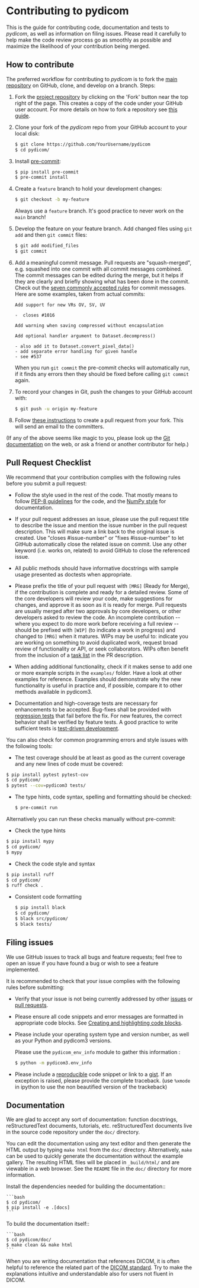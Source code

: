 
Contributing to pydicom
=======================

This is the guide for contributing code, documentation and tests to *pydicom*, as
well as information on filing issues. Please read it carefully to help make the
code review process go as smoothly as possible and maximize the likelihood of your
contribution being merged.


How to contribute
-----------------

The preferred workflow for contributing to *pydicom* is to fork the
[main repository](https://github.com/pydicom/pydicom) on
GitHub, clone, and develop on a branch. Steps:

1. Fork the [project repository](https://github.com/pydicom/pydicom)
   by clicking on the 'Fork' button near the top right of the page. This creates
   a copy of the code under your GitHub user account. For more details on
   how to fork a repository see [this guide](https://help.github.com/articles/fork-a-repo/).

2. Clone your fork of the *pydicom* repo from your GitHub account to your local disk:

   ```bash
   $ git clone https://github.com/YourUsername/pydicom
   $ cd pydicom/
   ```

3. Install [pre-commit](https://pre-commit.com):

    ```bash
    $ pip install pre-commit
    $ pre-commit install
    ```

4. Create a ``feature`` branch to hold your development changes:

   ```bash
   $ git checkout -b my-feature
   ```

   Always use a ``feature`` branch. It's good practice to never work on the ``main`` branch!

5. Develop the feature on your feature branch. Add changed files using ``git add`` and then ``git commit`` files:

   ```bash
   $ git add modified_files
   $ git commit
   ```

6. Add a meaningful commit message. Pull requests are "squash-merged", e.g.
   squashed into one commit with all commit messages combined. The commit
   messages can be edited during the merge, but it helps if they are clearly
   and briefly showing what has been done in the commit. Check out the
   [seven commonly accepted rules](https://www.theserverside.com/video/Follow-these-git-commit-message-guidelines)
   for commit messages. Here are some examples, taken from actual commits:

   ```
   Add support for new VRs OV, SV, UV

   -  closes #1016
   ```
   ```
   Add warning when saving compressed without encapsulation  
   ```
   ```
   Add optional handler argument to Dataset.decompress()

   - also add it to Dataset.convert_pixel_data()
   - add separate error handling for given handle
   - see #537
   ```

   When you run ``git commit`` the pre-commit checks will automatically run, if
   it finds any errors then they should be fixed before calling ``git commit``
   again.

7. To record your changes in Git, push the changes to your GitHub
   account with:

   ```bash
   $ git push -u origin my-feature
   ```

8. Follow [these instructions](https://help.github.com/articles/creating-a-pull-request-from-a-fork) to create a pull request from your fork. This will send an email to the committers.

(If any of the above seems like magic to you, please look up the
[Git documentation](https://git-scm.com/documentation) on the web, or ask a friend or another contributor for help.)

Pull Request Checklist
----------------------

We recommend that your contribution complies with the following rules before you
submit a pull request:

-  Follow the style used in the rest of the code. That mostly means to
   follow [PEP-8 guidelines](https://www.python.org/dev/peps/pep-0008/) for
   the code, and the [NumPy style](https://numpydoc.readthedocs.io/en/latest/format.html)
   for documentation.

-  If your pull request addresses an issue, please use the pull request title to
   describe the issue and mention the issue number in the pull request
   description. This will make sure a link back to the original issue is
   created. Use "closes #issue-number" or "fixes #issue-number" to let GitHub
   automatically close the related issue on commit. Use any other keyword
   (i.e. works on, related) to avoid GitHub to close the referenced issue.

-  All public methods should have informative docstrings with sample
   usage presented as doctests when appropriate.

-  Please prefix the title of your pull request with `[MRG]` (Ready for Merge),
   if the contribution is complete and ready for a detailed review. Some of the
   core developers will review your code, make suggestions for changes, and
   approve it as soon as it is ready for merge. Pull requests are usually merged
   after two approvals by core developers, or other developers asked to review the code.
   An incomplete contribution -- where you expect to do more work before receiving a full
   review -- should be prefixed with `[WIP]` (to indicate a work in progress) and
   changed to `[MRG]` when it matures. WIPs may be useful to: indicate you are
   working on something to avoid duplicated work, request broad review of
   functionality or API, or seek collaborators. WIPs often benefit from the
   inclusion of a
   [task list](https://github.com/blog/1375-task-lists-in-gfm-issues-pulls-comments)
   in the PR description.

-  When adding additional functionality, check if it makes sense to add one or
   more example scripts in the ``examples/`` folder. Have a look at other
   examples for reference. Examples should demonstrate why the new
   functionality is useful in practice and, if possible, compare it
   to other methods available in pydicom3.

-  Documentation and high-coverage tests are necessary for enhancements to be
   accepted. Bug-fixes shall be provided with
   [regression tests](https://en.wikipedia.org/wiki/regression_testing) that
   fail before the fix. For new features, the correct behavior shall be
   verified by feature tests. A good practice to write sufficient tests is
   [test-driven development](https://en.wikipedia.org/wiki/Test-driven_development).

You can also check for common programming errors and style issues with the
following tools:

-  The test coverage should be at least as good as the current coverage and any
new lines of code must be covered:

  ```bash
  $ pip install pytest pytest-cov
  $ cd pydicom/
  $ pytest --cov=pydicom3 tests/
  ```

- The type hints, code syntax, spelling and formatting should be checked:

  ```bash
  $ pre-commit run
  ```

Alternatively you can run these checks manually without pre-commit:

-  Check the type hints

  ```bash
  $ pip install mypy
  $ cd pydicom/
  $ mypy
  ```

-  Check the code style and syntax

  ```bash
  $ pip install ruff
  $ cd pydicom/
  $ ruff check .
  ```

- Consistent code formatting

  ```bash
  $ pip install black
  $ cd pydicom/
  $ black src/pydicom/
  $ black tests/
  ```

Filing issues
-------------
We use GitHub issues to track all bugs and feature requests; feel free to
open an issue if you have found a bug or wish to see a feature implemented.

It is recommended to check that your issue complies with the
following rules before submitting:

-  Verify that your issue is not being currently addressed by other
   [issues](https://github.com/pydicom/pydicom/issues?q=)
   or [pull requests](https://github.com/pydicom/pydicom/pulls?q=).

-  Please ensure all code snippets and error messages are formatted in
   appropriate code blocks.
   See [Creating and highlighting code blocks](https://help.github.com/articles/creating-and-highlighting-code-blocks).

-  Please include your operating system type and version number, as well
   as your Python and pydicom3 versions.

   Please use the `pydicom_env_info` module to gather this information :

   ```bash
   $ python -m pydicom3.env_info
   ```

-  Please include a
   [reproducible](https://stackoverflow.com/help/minimal-reproducible-example)
   code snippet or link to a [gist](https://gist.github.com). If an
   exception is raised, please provide the complete traceback. (use `%xmode`
   in ipython to use the non beautified version of the trackeback)


Documentation
-------------

We are glad to accept any sort of documentation: function docstrings,
reStructuredText documents, tutorials, etc.
reStructuredText documents live in the source code repository under the
``doc/`` directory.

You can edit the documentation using any text editor and then generate
the HTML output by typing ``make html`` from the ``doc/`` directory.
Alternatively, ``make`` can be used to quickly generate the
documentation without the example gallery. The resulting HTML files will
be placed in ``_build/html/`` and are viewable in a web browser. See the
``README`` file in the ``doc/`` directory for more information.

Install the dependencies needed for building the documentation::

    ```bash
    $ cd pydicom/
    $ pip install -e .[docs]
    ```

To build the documentation itself::

    ```bash
    $ cd pydicom/doc/
    $ make clean && make html
    ```

When you are writing documentation that references DICOM, it is often
helpful to reference the related part of the
[DICOM standard](https://www.dicomstandard.org/current/). Try to make the
explanations intuitive and understandable also for users not fluent in DICOM.
